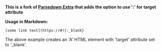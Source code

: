 **This is a fork of [Parsedown Extra](https://github.com/erusev/parsedown-extra) that adds the option to use ':' for target attribute**

__Usage in Markdown:__

`[some link text](https://#){:_blank}`

The above example creates an 'A' HTML element with 'target' attribute set to '_blank'.
